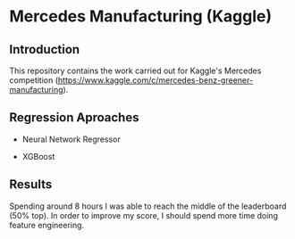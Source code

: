 # Mercedes Manufacturing (Kaggle)

## Introduction
This repository contains the work carried out for Kaggle's Mercedes competition (https://www.kaggle.com/c/mercedes-benz-greener-manufacturing).

## Regression Aproaches
- Neural Network Regressor

- XGBoost


## Results
Spending around 8 hours I was able to reach the middle of the leaderboard (50% top). In order to improve my score, I should spend more time doing feature engineering.